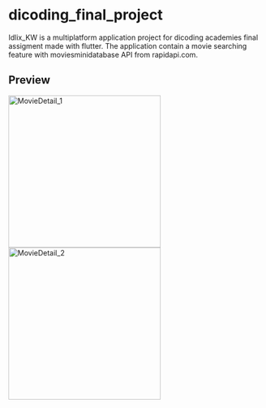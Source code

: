 # dicoding_final_project

Idlix_KW is a multiplatform application project for dicoding academies final assigment made with flutter. The application contain a movie searching feature with moviesminidatabase API from rapidapi.com.

## Preview
<img height= "300" alt="MovieDetail_1" src="https://github.com/AntonioCR11/Idlix_KW/assets/99940538/8a1bab5a-dea1-437e-a204-91548ca655e6">
<img height= "300" alt="MovieDetail_2" src="https://github.com/AntonioCR11/Idlix_KW/assets/99940538/5debd06c-b9c5-4594-93bd-c331dd5435a6">
